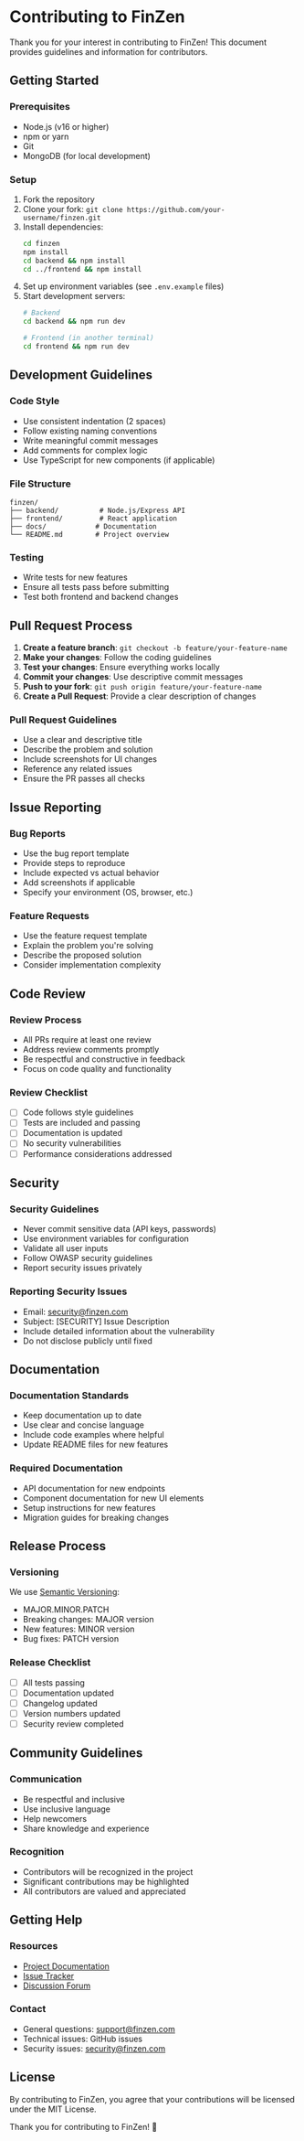 # Contributing to FinZen

Thank you for your interest in contributing to FinZen! This document provides guidelines and information for contributors.

## Getting Started

### Prerequisites
- Node.js (v16 or higher)
- npm or yarn
- Git
- MongoDB (for local development)

### Setup
1. Fork the repository
2. Clone your fork: `git clone https://github.com/your-username/finzen.git`
3. Install dependencies:
   ```bash
   cd finzen
   npm install
   cd backend && npm install
   cd ../frontend && npm install
   ```
4. Set up environment variables (see `.env.example` files)
5. Start development servers:
   ```bash
   # Backend
   cd backend && npm run dev
   
   # Frontend (in another terminal)
   cd frontend && npm run dev
   ```

## Development Guidelines

### Code Style
- Use consistent indentation (2 spaces)
- Follow existing naming conventions
- Write meaningful commit messages
- Add comments for complex logic
- Use TypeScript for new components (if applicable)

### File Structure
```
finzen/
├── backend/          # Node.js/Express API
├── frontend/         # React application
├── docs/            # Documentation
└── README.md        # Project overview
```

### Testing
- Write tests for new features
- Ensure all tests pass before submitting
- Test both frontend and backend changes

## Pull Request Process

1. **Create a feature branch**: `git checkout -b feature/your-feature-name`
2. **Make your changes**: Follow the coding guidelines
3. **Test your changes**: Ensure everything works locally
4. **Commit your changes**: Use descriptive commit messages
5. **Push to your fork**: `git push origin feature/your-feature-name`
6. **Create a Pull Request**: Provide a clear description of changes

### Pull Request Guidelines
- Use a clear and descriptive title
- Describe the problem and solution
- Include screenshots for UI changes
- Reference any related issues
- Ensure the PR passes all checks

## Issue Reporting

### Bug Reports
- Use the bug report template
- Provide steps to reproduce
- Include expected vs actual behavior
- Add screenshots if applicable
- Specify your environment (OS, browser, etc.)

### Feature Requests
- Use the feature request template
- Explain the problem you're solving
- Describe the proposed solution
- Consider implementation complexity

## Code Review

### Review Process
- All PRs require at least one review
- Address review comments promptly
- Be respectful and constructive in feedback
- Focus on code quality and functionality

### Review Checklist
- [ ] Code follows style guidelines
- [ ] Tests are included and passing
- [ ] Documentation is updated
- [ ] No security vulnerabilities
- [ ] Performance considerations addressed

## Security

### Security Guidelines
- Never commit sensitive data (API keys, passwords)
- Use environment variables for configuration
- Validate all user inputs
- Follow OWASP security guidelines
- Report security issues privately

### Reporting Security Issues
- Email: security@finzen.com
- Subject: [SECURITY] Issue Description
- Include detailed information about the vulnerability
- Do not disclose publicly until fixed

## Documentation

### Documentation Standards
- Keep documentation up to date
- Use clear and concise language
- Include code examples where helpful
- Update README files for new features

### Required Documentation
- API documentation for new endpoints
- Component documentation for new UI elements
- Setup instructions for new features
- Migration guides for breaking changes

## Release Process

### Versioning
We use [Semantic Versioning](https://semver.org/):
- MAJOR.MINOR.PATCH
- Breaking changes: MAJOR version
- New features: MINOR version
- Bug fixes: PATCH version

### Release Checklist
- [ ] All tests passing
- [ ] Documentation updated
- [ ] Changelog updated
- [ ] Version numbers updated
- [ ] Security review completed

## Community Guidelines

### Communication
- Be respectful and inclusive
- Use inclusive language
- Help newcomers
- Share knowledge and experience

### Recognition
- Contributors will be recognized in the project
- Significant contributions may be highlighted
- All contributors are valued and appreciated

## Getting Help

### Resources
- [Project Documentation](link-to-docs)
- [Issue Tracker](link-to-issues)
- [Discussion Forum](link-to-discussions)

### Contact
- General questions: support@finzen.com
- Technical issues: GitHub issues
- Security issues: security@finzen.com

## License

By contributing to FinZen, you agree that your contributions will be licensed under the MIT License.

Thank you for contributing to FinZen! 🚀 